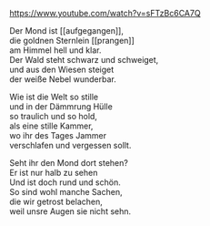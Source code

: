 https://www.youtube.com/watch?v=sFTzBc6CA7Q

Der Mond ist [[aufgegangen]],  
die goldnen Sternlein [[prangen]]  
am Himmel hell und klar.  
Der Wald steht schwarz und schweiget,  
und aus den Wiesen steiget  
der weiße Nebel wunderbar.


  
Wie ist die Welt so stille  
und in der Dämmrung Hülle  
so traulich und so hold,  
als eine stille Kammer,  
wo ihr des Tages Jammer  
verschlafen und vergessen sollt.

Seht ihr den Mond dort stehen?  
Er ist nur halb zu sehen  
Und ist doch rund und schön.  
So sind wohl manche Sachen,  
die wir getrost belachen,  
weil unsre Augen sie nicht sehn.